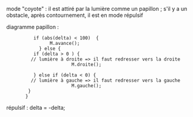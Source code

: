 mode "coyote"  : il est attiré par la lumière comme un papillon ; s'il y a un obstacle, après contournement, il est en mode répulsif

diagramme papillon :

              if (abs(delta) < 100)  {
                    M.avance();
                } else {
              if (delta > 0 ) {
             // lumière à droite => il faut redresser vers la droite
                            M.droite();

              } else if (delta < 0) {
             // lumière à gauche => il faut redresser vers la gauche
                            M.gauche();
            }
           } 


répulsif : delta = -delta; 
